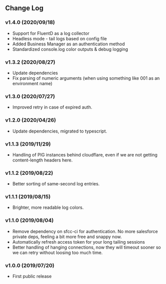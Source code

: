 ## Change Log

### v1.4.0 (2020/09/18)

- Support for FluentD as a log collector
- Headless mode - tail logs based on config file
- Added Business Manager as an authentication method
- Standardized console.log color outputs & debug logging

### v1.3.2 (2020/08/27)

- Update dependencies
- Fix parsing of numeric arguments (when using something like 001 as an environment name)

### v1.3.0 (2020/07/27)

- Improved retry in case of expired auth.

### v1.2.0 (2020/04/26)

- Update dependencies, migrated to typescript.

### v1.1.3 (2019/11/29)

- Handling of PIG instances behind cloudflare, even if we are not getting content-length headers here.

### v1.1.2 (2019/08/22)

- Better sorting of same-second log entries.

### v1.1.1 (2019/08/15)

- Brighter, more readable log colors.

### v1.1.0 (2019/08/04)

- Remove dependency on sfcc-ci for authentication. No more salesforce private deps, feeling a bit more free and snappy now.
- Automatically refresh access token for your long tailing sessions
- Better handling of hanging connections, now they will timeout sooner so we can retry without loosing too much time.

### v1.0.0 (2019/07/20)

- First public release

